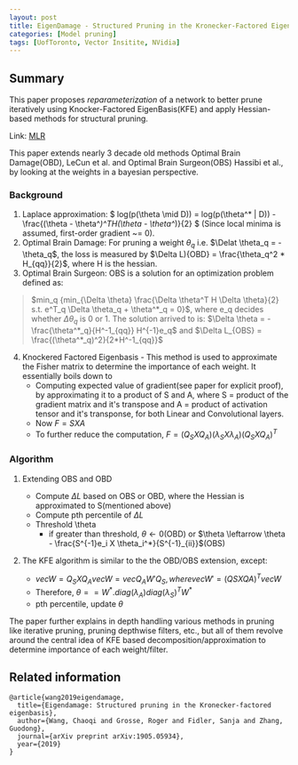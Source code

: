 ```yaml
---
layout: post
title: EigenDamage - Structured Pruning in the Kronecker-Factored Eigenbasis
categories: [Model pruning]
tags: [UofToronto, Vector Insitite, NVidia]
---
```

## Summary
This paper proposes *reparameterization* of a network to better prune iteratively using Knocker-Factored EigenBasis(KFE) and apply Hessian-based methods for structural pruning.

Link: [MLR](http://proceedings.mlr.press/v97/wang19g/wang19g.pdf)
<!--end_excerpt-->

This paper extends nearly 3 decade old methods Optimal Brain Damage(OBD), LeCun et al. and Optimal Brain Surgeon(OBS) Hassibi et al., by looking at the weights in a bayesian perspective.

### Background
1. Laplace approximation: $ log(p(\theta \mid D)) = log(p(\theta^* | D)) - \frac{(\theta - \theta^*)^TH(\theta - \theta^*)}{2} $ (Since local minima is assumed, first-order gradient ~= 0).
2. Optimal Brain Damage: For pruning a weight $\theta_q$ i.e. $\Delat \theta_q = - \theta_q$, the loss is measured by $\Delta L){OBD} = \frac{\theta_q^2 * H_{qq}}{2}$, where H is the hessian.
3. Optimal Brain Surgeon: OBS is a solution for an optimization problem defined as: 
>$min_q {min_{\Delta \theta} \frac{\Delta \theta^T H \Delta \theta}{2} s.t. e^T_q \Delta \theta_q + \theta^*_q = 0}$,
 where e_q decides whether $\Delta \theta_q$ is 0 or 1. The solution arrived to is: 
>$\Delta \theta = - \frac{\theta^*_q}{H^-1_{qq}} H^{-1}e_q$ 
and 
>$\Delta L_{OBS} = \frac{(\theta^*_q)^2}{2*H^-1_{qq}}$
4. Knockered Factored Eigenbasis - This method is used to approximate the Fisher matrix to determine the importance of each weight. It essentially boils down to 
    - Computing expected value of gradient(see paper for explicit proof), by approximating it to a product of
    S and A, where S = product of the gradient matrix and it's transpose and A = product of activation tensor and it's transponse, for both Linear and Convolutional layers.
    - Now $F = S X A$
    - To further reduce the computation, $F = (Q_S X Q_A)(\lambda_S X \lambda_A)(Q_S X Q_A)^T$

### Algorithm
1. Extending OBS and OBD
    - Compute $\Delta L$ based on OBS or OBD, where the Hessian is approximated to S(mentioned above)
    - Compute pth percentile of $\Delta L$
    - Threshold \theta
        * if greater than threshold, $\theta \leftarrow 0$(OBD) or $\theta \leftarrow \theta - \frac{S^{-1}e_i X \theta_i^*}{S^{-1}_{ii}}$(OBS)

2. The KFE algorithm is similar to the the OBD/OBS extension, except:
    - $vec{W} = {Q_S X Q_A}vec{W} = vec{Q_A W' Q_S}, where vec{W'} =  (QS X QA)^T vec{W}$
    - Therefore, $\theta = = W^* . diag(\lambda_A)diag(\lambda_S)^T W^*$
    - pth percentile, update $\theta$

The paper further explains in depth handling various methods in pruning like iterative pruning, pruning depthwise filters, etc., but all of them revolve around the central idea of KFE based decomposition/approximation to determine importance of each weight/filter.

## Related information
```
@article{wang2019eigendamage,
  title={Eigendamage: Structured pruning in the Kronecker-factored eigenbasis},
  author={Wang, Chaoqi and Grosse, Roger and Fidler, Sanja and Zhang, Guodong},
  journal={arXiv preprint arXiv:1905.05934},
  year={2019}
}
```